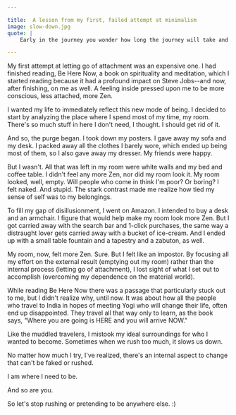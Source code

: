 ```yaml
---

title:  A lesson from my first, failed attempt at minimalism
image: slow-down.jpg
quote: |
    Early in the journey you wonder how long the journey will take and whether you will make it in this lifetime. Later you will see that where you are going is HERE and you will arrive NOW...so you stop asking.” ― Ram Dass

---
```


My first attempt at letting go of attachment was an expensive one. I had finished reading, Be Here Now, a book on spirituality and meditation, which I started reading because it had a profound impact on Steve Jobs--and now, after finishing, on me as well. A feeling inside pressed upon me to be more conscious, less attached, more Zen.

I wanted my life to immediately reflect this new mode of being. I decided to start by analyzing the place where I spend most of my time, my room. There's so much stuff in here I don't need, I thought. I should get rid of it.

And so, the purge began. I took down my posters. I gave away my sofa and my desk. I packed away all the clothes I barely wore, which ended up being most of them, so I also gave away my dresser. My friends were happy.

But I wasn't. All that was left in my room were white walls and my bed and coffee table. I didn't feel any more Zen, nor did my room look it. My room looked, well, empty. Will people who come in think I'm poor? Or boring? I felt naked. And stupid. The stark contrast made me realize how tied my sense of self was to my belongings.

To fill my gap of disillusionment, I went on Amazon. I intended to buy a desk and an armchair. I figure that would help make my room look more Zen. But I got carried away with the search bar and 1-click purchases, the same way a distraught lover gets carried away with a bucket of ice-cream. And I ended up with a small table fountain and a tapestry and a zabuton, as well.

My room, now, felt more Zen. Sure. But I felt like an impostor. By focusing all my effort on the external result (emptying out my room) rather than the internal process (letting go of attachment), I lost sight of what I set out to accomplish (overcoming my dependence on the material world).

While reading Be Here Now there was a passage that particularly stuck out to me, but I didn't realize why, until now. It was about how all the people who travel to India in hopes of meeting Yogi who will change their life, often end up disappointed. They travel all that way only to learn, as the book says, "Where you are going is HERE and you will arrive NOW."

Like the muddled travelers, I mistook my ideal surroundings for who I wanted to become. Sometimes when we rush too much, it slows us down.

No matter how much I try, I've realized, there's an internal aspect to change that can't be faked or rushed.

I am where I need to be.

And so are you.

So let's stop rushing or pretending to be anywhere else. :)
